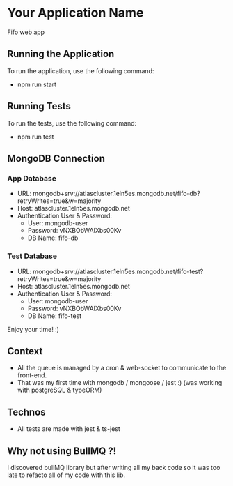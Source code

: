 # Your Application Name
Fifo web app

## Running the Application
To run the application, use the following command:
- npm run start

## Running Tests
To run the tests, use the following command:
- npm run test


## MongoDB Connection
### App Database
- URL: mongodb+srv://atlascluster.1eln5es.mongodb.net/fifo-db?retryWrites=true&w=majority
- Host: atlascluster.1eln5es.mongodb.net
- Authentication User & Password:
  - User: mongodb-user
  - Password: vNXBObWAlXbs00Kv
  - DB Name: fifo-db

### Test Database
- URL: mongodb+srv://atlascluster.1eln5es.mongodb.net/fifo-test?retryWrites=true&w=majority
- Host: atlascluster.1eln5es.mongodb.net
- Authentication User & Password:
  - User: mongodb-user
  - Password: vNXBObWAlXbs00Kv
  - DB Name: fifo-test

Enjoy your time! :)


## Context
- All the queue is managed by a cron & web-socket to communicate to the front-end.
- That was my first time with mongodb / mongoose / jest :) (was working with postgreSQL & typeORM)

## Technos
- All tests are made with jest & ts-jest

## Why not using BullMQ ?!
I discovered bullMQ library but after writing all my back code so it was too late to refacto all of my code with this lib.
